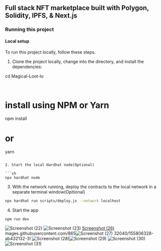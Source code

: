 ## Full stack NFT marketplace built with Polygon, Solidity, IPFS, & Next.js

### Running this project

#### Local setup



To run this project locally, follow these steps.

1. Clone the project locally, change into the directory, and install the dependencies:

cd Magical-Loot-Io

</br>

# install using NPM or Yarn
npm install

# or

yarn
```

2. Start the local Hardhat node(Optional)

```sh
npx hardhat node
```

3. With the network running, deploy the contracts to the local network in a separate terminal window(Opitional)

```sh
npx hardhat run scripts/deploy.js --network localhost
```

4. Start the app

```
npm run dev
```


![Screenshot (22)](https://user-images.githubusercontent.com/86532040/155806290-807abead-cfad-4efd-ab58-a79e85761603.png)
![Screenshot (23)](https://user-images.githubusercontent.com/86532040/155807454-667b2369-3323-4141-8f67-c5989598e8d0.png)
[Screenshot (26)](https://user-images.githubusercontent.com/86532040/155806359-788a2200-e774-42bb-bc40-b936dfae87ad.png)
mages.githubusercontent.com/865![Screenshot (27)](https://user-images.githubusercontent.com/86532040/155806415-1851dbfc-6f3d-4a84-9a3c-d632a862d9a2.png)
32040/155806328-ab432132-3!
![Screenshot (28)](https://user-images.githubusercontent.com/86532040/155806462-92754c82-8058-423b-a831-49e92d5c12b6.png)![Screenshot (29)](https://user-images.githubusercontent.com/86532040/155806502-749f56af-eadd-457d-9e49-38aa9e6c8d16.png)
![Screenshot (30)](https://user-images.githubusercontent.com/86532040/155806528-52ccc866-78a3-47d2-8d15-5d4ea2b974b3.png)![Screenshot (31)](https://user-images.githubusercontent.com/86532040/155806545-56dcfa48-f066-4699-9f7b-daa8d80e88ef.png)


